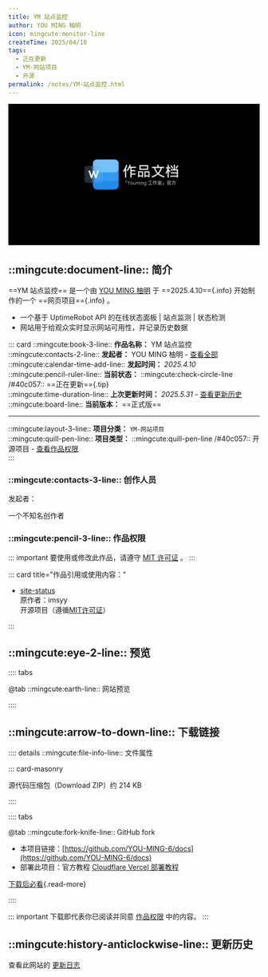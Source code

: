 ```yaml
---
title: YM 站点监控
author: YOU MING 柚明
icon: mingcute:monitor-line
createTime: 2025/04/10
tags:
  - 正在更新
  - YM-网站项目
  - 开源
permalink: /notes/YM-站点监控.html
---
```


![](/rc/docs-yl.png)

## ::mingcute:document-line:: 简介

==YM 站点监控== 是一个由 [YOU MING 柚明](/notes/更多/工作室.html#you-ming-柚明) 于 ==2025.4.10=={.info} 开始制作的一个 ==网页项目=={.info} 。

- 一个基于 UptimeRobot API 的在线状态面板 | 站点监测 | 状态检测
- 网站用于给观众实时显示网站可用性，并记录历史数据

::: card
::mingcute:book-3-line:: **作品名称：** YM 站点监控  
::mingcute:contacts-2-line:: **发起者：** YOU MING 柚明 - [查看全部](#创作人员)  
::mingcute:calendar-time-add-line:: **发起时间：** *2025.4.10*  
::mingcute:pencil-ruler-line:: **当前状态：** ::mingcute:check-circle-line /#40c057:: ==正在更新=={.tip}  
::mingcute:time-duration-line:: **上次更新时间：** *2025.5.31* - [查看更新历史](#更新历史)  
::mingcute:board-line:: **当前版本：** ==正式版==

---

::mingcute:layout-3-line:: **项目分类：** `YM-网站项目`  
::mingcute:quill-pen-line:: **项目类型：** ::mingcute:quill-pen-line /#40c057:: 开源项目 - [查看作品权限](#作品权限)  
:::

### ::mingcute:contacts-3-line:: 创作人员

发起者：

<LinkCard title="YOU MING 柚明" icon="/rc/ym-ys.png" href="/notes/更多/工作室.html#you-ming-柚明">
    一个不知名创作者
</LinkCard>

### ::mingcute:pencil-3-line:: 作品权限

::: important 要使用或修改此作品，请遵守 [MIT 许可证](https://mit-license.org/) 。
:::

::: card title="作品引用或使用内容："

- [site-status](https://github.com/imsyy/site-status)   
  原作者：imsyy  
  开源项目（遵循[MIT许可证](https://github.com/imsyy/site-status?tab=MIT-1-ov-file)）

:::

## ::mingcute:eye-2-line:: 预览

:::: tabs

@tab ::mingcute:earth-line:: 网站预览

<LinkCard title="YM 站点监控" icon="mingcute:monitor-line" href="https://web.youming.v6.army"></LinkCard>

::::

## ::mingcute:arrow-to-down-line:: 下载链接

:::: details ::mingcute:file-info-line:: 文件属性

::: card-masonry

<Card title="site-status.zip" icon="mingcute:file-zip-line"><Badge text="安全" type="tip" />
  源代码压缩包（Download ZIP）约 214 KB
</Card>

::::

:::: tabs

@tab ::mingcute:fork-knife-line:: GitHub fork

- 本项目链接：[https://github.com/YOU-MING-6/docs](https://github.com/YOU-MING-6/docs)
- 部署此项目：官方教程 [Cloudflare Vercel 部署教程](https://github.com/imsyy/site-status/blob/master/README.zh-CN.md)

[下载后必看](/必看.html){.read-more}

::::

::: important 下载即代表你已阅读并同意 [作品权限](#作品权限) 中的内容。
:::

## ::mingcute:history-anticlockwise-line:: 更新历史

查看此网站的 [更新日志](/notes/更新历史/YM-站点监控.html)
